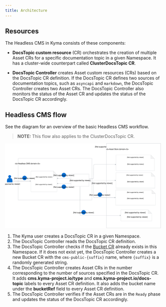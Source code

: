 ```yaml
---
title: Architecture
---
```


## Resources

The Headless CMS in Kyma consists of these components:

- **DocsTopic custom resource** (CR) orchestrates the creation of multiple Asset CRs for a specific documentation topic in a given Namespace. It has a cluster-wide counterpart called **ClusterDocsTopic CR**.

- **DocsTopic Controller** creates Asset custom resources (CRs) based on the DocsTopic CR definition. If the DocsTopic CR defines two sources of documentation topics, such as `asyncapi` and `markdown`, the DocsTopic Controller creates two Asset CRs.
The DocsTopic Controller also monitors the status of the Asset CR and updates the status of the DocsTopic CR accordingly.

## Headless CMS flow

See the diagram for an overview of the basic Headless CMS workflow.

>**NOTE:** This flow also applies to the ClusterDocsTopic CR.

![](./assets/headless-cms-architecture.svg)

1. The Kyma user creates a DocsTopic CR in a given Namespace.
2. The DocsTopic Controller reads the DocsTopic CR definition.
3. The DocsTopic Controller checks if the [Bucket CR](/components/asset-store/#details-bucket-custom-resource-lifecycle) already exists in this Namespace. If it does not exist yet, the DocsTopic Controller creates a new Bucket CR with the `cms-public-{suffix}` name, where `{suffix}` is a randomly generated string.
4. The DocsTopic Controller creates Asset CRs in the number corresponding to the number of sources specified in the DocsTopic CR. It adds **cms.kyma-project.io/type** and **cms.kyma-project.io/docs-topic** labels to every Asset CR definition. It also adds the bucket name under the **bucketRef** field to every Asset CR definition.
5. The DocsTopic Controller verifies if the Asset CRs are in the `Ready` phase and updates the status of the DocsTopic CR accordingly.
